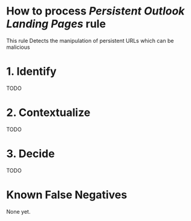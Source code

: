 # How to process *Persistent Outlook Landing Pages* rule
This rule Detects the manipulation of persistent URLs which can be malicious

# 1. Identify
TODO

# 2. Contextualize
TODO

# 3. Decide
TODO

# Known False Negatives
None yet.
